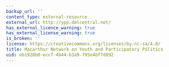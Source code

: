 ```yaml
---
backup_url: ''
content_type: external-resource
external_url: http://ypp.dmlcentral.net/
has_external_licence_warning: true
has_external_license_warning: true
is_broken: ''
license: https://creativecommons.org/licenses/by-nc-sa/4.0/
title: Macarthur Network on Youth and Participatory Politics
uid: eb1928b0-eccf-4b44-b3a9-795e4bf7d892
---
```

